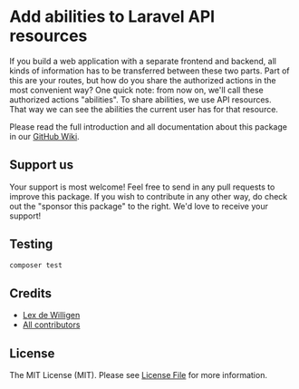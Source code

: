 # Add abilities to Laravel API resources

If you build a web application with a separate frontend and backend, all kinds of information has to be transferred between
these two parts. Part of this are your routes, but how do you share the authorized actions in the most convenient way?
One quick note: from now on, we'll call these authorized actions "abilities". To share abilities, we use API resources.  
That way we can see the abilities the current user has for that resource.

Please read the full introduction and all documentation about this package in our [GitHub Wiki](/wiki).

## Support us

Your support is most welcome! Feel free to send in any pull requests to improve this package. If you wish to contribute 
in any other way, do check out the "sponsor this package" to the right. We'd love to receive your support!

## Testing

``` bash
composer test
```

## Credits

- [Lex de Willigen](https://github.com/lexdewilligen)
- [All contributors](https://github.com/agilepixels/laravel-resource-abilities/contributors)

## License

The MIT License (MIT). Please see [License File](https://github.com/agilepixels/laravel-resource-abilities/blob/master/LICENSE.md) for more information.